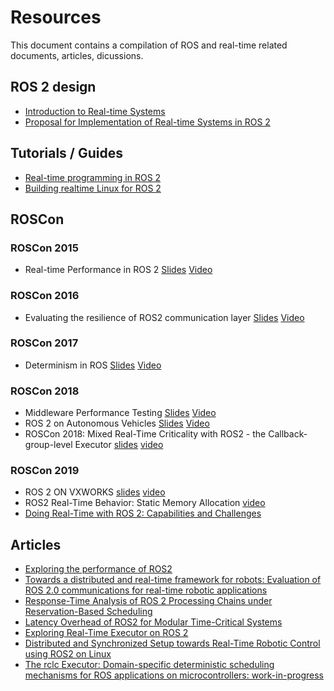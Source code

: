 # Resources

This document contains a compilation of ROS and real-time related documents, articles, dicussions.


## ROS 2 design 

- [Introduction to Real-time Systems](http://design.ros2.org/articles/realtime_background.html)
- [Proposal for Implementation of Real-time Systems in ROS 2](https://design.ros2.org/articles/realtime_proposal.html)


## Tutorials / Guides

- [Real-time programming in ROS 2](https://docs.ros.org/en/rolling/Tutorials/Real-Time-Programming.html)
- [Building realtime Linux for ROS 2](https://docs.ros.org/en/rolling/Tutorials/Building-Realtime-rt_preempt-kernel-for-ROS-2.html)


## ROSCon

### ROSCon 2015

- Real-time Performance in ROS 2 [Slides](https://roscon.ros.org/2015/presentations/RealtimeROS2.pdf) [Video](https://vimeo.com/142621778)

### ROSCon 2016

- Evaluating the resilience of ROS2 communication layer [Slides](https://roscon.ros.org/2016/presentations/rafal.kozik-ros2evaluation.pdf) [Video](https://vimeo.com/187705229)

### ROSCon 2017

- Determinism in ROS [Slides](https://roscon.ros.org/2017/presentations/ROSCon%202017%20Determinism%20in%20ROS.pdf) [Video](https://vimeo.com/236186712)

### ROSCon 2018

- Middleware Performance Testing [Slides](https://roscon.ros.org/2018/presentations/ROSCon2018_ROS2onAutonomousDrivingVehicles.pdf) [Video](https://vimeo.com/293257342)
- ROS 2 on Autonomous Vehicles [Slides](https://roscon.ros.org/2018/presentations/ROSCon2018_ROS2onAutonomousDrivingVehicles.pdf) [Video](https://vimeo.com/292695688)
- ROSCon 2018: Mixed Real-Time Criticality with ROS2 - the Callback-group-level Executor [slides](https://roscon.ros.org/2018/presentations/ROSCon2018_Lightning1_4.pdf) [video](https://vimeo.com/292707644)

### ROSCon 2019

- ROS 2 ON VXWORKS [slides](https://roscon.ros.org/2019/talks/roscon2019_ros2onvxworks.pdf) [video](https://vimeo.com/378682144)
- ROS2 Real-Time Behavior: Static Memory Allocation [video](https://vimeo.com/379127767)
- [Doing Real-Time with ROS 2: Capabilities and Challenges](https://www.apex.ai/roscon2019)


## Articles

- [Exploring the performance of ROS2](https://www.semanticscholar.org/paper/Exploring-the-performance-of-ROS2-Maruyama-Kato/8ea66e5c80705b09957caf2cf78b8041e7362a44)
- [Towards a distributed and real-time framework for robots: Evaluation of ROS 2.0 communications for real-time robotic applications](https://arxiv.org/pdf/1809.02595.pdf)
- [Response-Time Analysis of ROS 2 Processing Chains under Reservation-Based Scheduling](https://t-blass.de/papers/response-time-analysis-of-ros2.pdf)
- [Latency Overhead of ROS2 for Modular Time-Critical Systems](https://arxiv.org/pdf/2101.02074.pdf)
- [Exploring Real-Time Executor on ROS 2](https://ieeexplore.ieee.org/document/9301530)
- [Distributed and Synchronized Setup towards Real-Time Robotic Control using ROS2 on Linux](https://ieeexplore.ieee.org/document/9217010)
- [The rclc Executor: Domain-specific deterministic scheduling mechanisms for ROS applications on microcontrollers: work-in-progress](https://ieeexplore.ieee.org/document/9244014)
